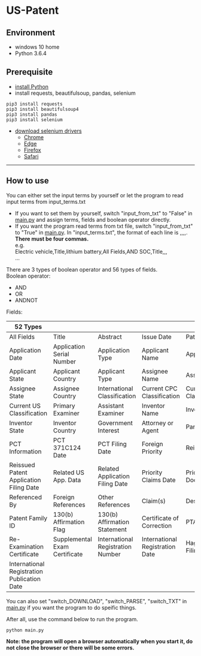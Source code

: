 # US-Patent

## Environment
- windows 10 home
- Python 3.6.4

## Prerequisite
- [install Python](https://www.python.org/)
- install requests, beautifulsoup, pandas, selenium
```
pip3 install requests
pip3 install beautifulsoup4
pip3 install pandas
pip3 install selenium
```
- [download selenium drivers](http://selenium-python.readthedocs.io/installation.html#drivers)
  - [Chrome](https://sites.google.com/a/chromium.org/chromedriver/downloads)
  - [Edge](https://developer.microsoft.com/en-us/microsoft-edge/tools/webdriver/)
  - [Firefox](https://github.com/mozilla/geckodriver/releases)
  - [Safari](https://webkit.org/blog/6900/webdriver-support-in-safari-10/)

---
## How to use
You can either set the input terms by yourself or let the program to read input terms from input_terms.txt
- If you want to set them by yourself, switch "input_from_txt" to "False" in [main.py](https://github.com/eugene87222/US-Patent/blob/master/main.py) and assign terms, fields and boolean operator directly.
- If you want the program read terms from txt file, switch "input_from_txt" to "True" in [main.py](https://github.com/eugene87222/US-Patent/blob/master/main.py).
In "input_terms.txt", the format of each line is <term1>,<field1>,<term2>,<field2>,<boolean operator>. __There must be four commas.__  
e.g.  
Electric vehicle,Title,lithium battery,All Fields,AND
SOC,Title,,,   
...

There are 3 types of boolean operator and 56 types of fields.  
Boolean operator:
  - AND
  - OR
  - ANDNOT

Fields:

| 52 Types |  |  |  |  |
| --- | --- | --- | --- | --- |
| All Fields | Title | Abstract | Issue Date | Patent Number |
| Application Date | Application Serial Number | Application Type | Applicant Name | Applicant City |
| Applicant State | Applicant Country | Applicant Type | Assignee Name | Assignee City |
| Assignee State | Assignee Country | International Classification |Current CPC Classification | Current CPC Classification Class |
| Current US Classification | Primary Examiner | Assistant Examiner | Inventor Name | Inventor City |
| Inventor State | Inventor Country | Government Interest | Attorney or Agent | Parent Case Information |
| PCT Information | PCT 371C124 Date | PCT Filing Date | Foreign Priority | Reissue Data |
| Reissued Patent Application Filing Date | Related US App. Data | Related Application Filing Date | Priority Claims Date | Prior Published Document Date |
| Referenced By | Foreign References | Other References | Claim(s) | Description/Specification |
| Patent Family ID | 130(b) Affirmation Flag | 130(b) Affirmation Statement | Certificate of Correction | PTAB Trial Certificate |
| Re-Examination Certificate | Supplemental Exam Certificate | International Registration Number | International Registration Date | Hague International Filing Date |
| International Registration Publication Date |

You can also set "switch_DOWNLOAD", "switch_PARSE", "switch_TXT" in [main.py](https://github.com/eugene87222/US-Patent/blob/master/main.py) if you want the program to do speific things.  

After all, use the command below to run the program.
```
python main.py
```
__Note: the program will open a browser automatically when you start it, do not close the browser or there will be some errors.__
